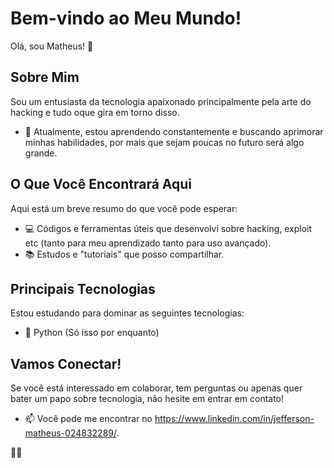 # Bem-vindo ao Meu Mundo!

Olá, sou Matheus! 👋

## Sobre Mim
Sou um entusiasta da tecnologia apaixonado principalmente pela arte do hacking e tudo oque gira em torno disso.

- 🌱 Atualmente, estou aprendendo constantemente e buscando aprimorar minhas habilidades, por mais que sejam poucas no futuro será algo grande.

## O Que Você Encontrará Aqui
Aqui está um breve resumo do que você pode esperar:

- 💻 Códigos e ferramentas úteis que desenvolvi sobre hacking, exploit etc (tanto para meu aprendizado tanto para uso avançado).
- 📚 Estudos e "tutoriais" que posso compartilhar.

## Principais Tecnologias
Estou estudando para dominar as seguintes tecnologias:

- 🚀 Python (Só isso por enquanto)

## Vamos Conectar!
Se você está interessado em colaborar, tem perguntas ou apenas quer bater um papo sobre tecnologia, não hesite em entrar em contato!

- 📫 Você pode me encontrar no https://www.linkedin.com/in/jefferson-matheus-024832289/.

 🚀✨
